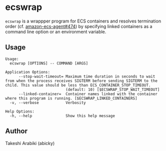# ecswrap

`ecswrap` is a wrappper program for ECS containers and resolves termination order (cf. [amazon-ecs-agent#474](https://github.com/aws/amazon-ecs-agent/issues/474)) by specifying linked containers as a command line option or an environment variable.

## Usage

```
Usage:
  ecswrap [OPTIONS] -- COMMAND [ARGS]

Application Options:
      --stop-wait-timeout= Maximum time duration in seconds to wait from when the process receives SIGTERM before sending SIGTERM to the child. This value should be less than ECS_CONTAINER_STOP_TIMEOUT.
                           (default: 10) [$ECSWRAP_STOP_WAIT_TIMEOUT]
      --linked-container=  Container names linked with the container where this program is running. [$ECSWRAP_LINKED_CONTAINERS]
  -v, --verbose            Verbosity

Help Options:
  -h, --help               Show this help message

```

## Author

Takeshi Arabiki (abicky)
